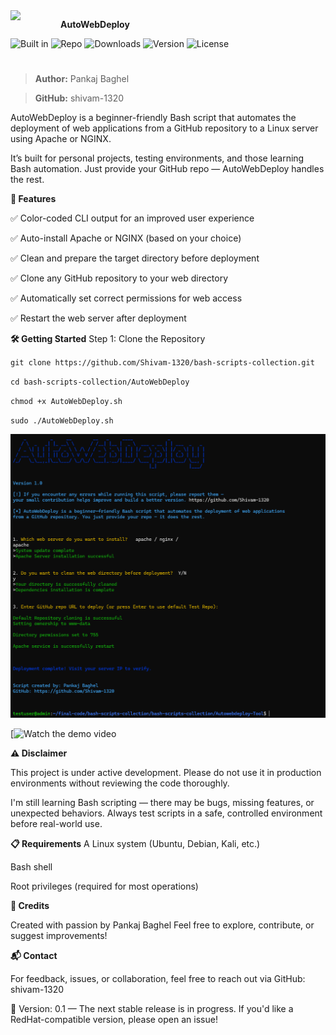 <img src="https://avatars.githubusercontent.com/u/101424800?v=4" width="80" align="left" />

 **AutoWebDeploy**




![Built in](https://img.shields.io/badge/Built%20in-Bash-0891b)
![Repo](https://img.shields.io/badge/GitHub-shivam--1320-blue?logo=github)
![Downloads](https://img.shields.io/badge/Telegram-purple?link=https%3A%2F%2Ft.me%2FShivam_baghel1320)
![Version](https://img.shields.io/badge/version-0.1-yellow)
![License](https://img.shields.io/badge/license-MIT-blue)


#




> **Author:**  Pankaj Baghel

> **GitHub:**  shivam-1320

AutoWebDeploy is a beginner-friendly Bash script that automates the deployment of web applications from a GitHub repository to a Linux server using Apache or NGINX.

It’s built for personal projects, testing environments, and those learning Bash automation.
Just provide your GitHub repo — AutoWebDeploy handles the rest.

**🚀 Features**

✅ Color-coded CLI output for an improved user experience

✅ Auto-install Apache or NGINX (based on your choice)

✅ Clean and prepare the target directory before deployment

✅ Clone any GitHub repository to your web directory

✅ Automatically set correct permissions for web access

✅ Restart the web server after deployment


**🛠️ Getting Started**
Step 1: Clone the Repository

`git clone https://github.com/Shivam-1320/bash-scripts-collection.git`

`cd bash-scripts-collection/AutoWebDeploy`

`chmod +x AutoWebDeploy.sh`

`sudo ./AutoWebDeploy.sh`

![screenshot](Images./Screenshot.png)




[![Watch the demo video](https://drive.google.com/file/d/1RRv8dZvkQ3ZbC-NeyYM6ejat1-01g05O/view?usp=drive_link)  


**⚠️ Disclaimer**

This project is under active development.
Please do not use it in production environments without reviewing the code thoroughly.

I'm still learning Bash scripting — there may be bugs, missing features, or unexpected behaviors. Always test scripts in a safe, controlled environment before real-world use.

**📋 Requirements**
A Linux system (Ubuntu, Debian, Kali, etc.)

Bash shell

Root privileges (required for most operations)

**🙏 Credits**

Created with passion by Pankaj Baghel
Feel free to explore, contribute, or suggest improvements!

**📬 Contact**

For feedback, issues, or collaboration, feel free to reach out via GitHub: shivam-1320

🧪 Version: 0.1 — The next stable release is in progress.
If you'd like a RedHat-compatible version, please open an issue!
